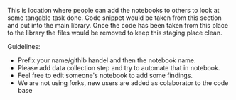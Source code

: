 This is location where people can add the notebooks to others to look at some tangable task done. Code snippet would be taken from this section and put into the main library. Once the code has been taken from this place to the library the files would be removed to keep this staging place clean. 

Guidelines:
- Prefix your name/githib handel and then the notebook name. 
- Please add data collection step and try to automate that in notebook.
- Feel free to edit someone's notebook to add some findings.
- We are not using forks, new users are added as colaborator to the code base
